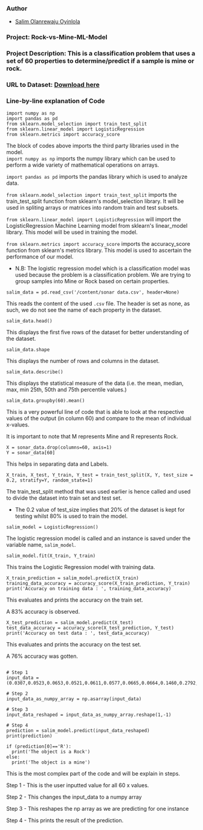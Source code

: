 

### Author

* [Salim Olanrewaju Oyinlola](https://twitter.com/salimopines)

### Project: Rock-vs-Mine-ML-Model

### Project Description: This is a classification problem that uses a set of 60 properties to determine/predict if a sample is mine or rock. 

### URL to Dataset: [Download here](https://drive.google.com/file/d/1pQxtljlNVh0DHYg-Ye7dtpDTlFceHVfa/view)

### Line-by-line explanation of Code

```
import numpy as np
import pandas as pd
from sklearn.model_selection import train_test_split
from sklearn.linear_model import LogisticRegression
from sklearn.metrics import accuracy_score
```
The block of codes above imports the third party libraries used in the model.  
`import numpy as np` imports the numpy library which can be used to perform a wide variety of mathematical operations on arrays.

`import pandas as pd` imports the pandas library which is used to analyze data.

`from sklearn.model_selection import train_test_split` imports the train_test_split function from sklearn's model_selection library. It will be used in spliting arrays or matrices into random train and test subsets.

`from sklearn.linear_model import LogisticRegression` will import the LogisticRegression Machine Learning model from sklearn's linear_model library. This model will be used in training the model. 

`from sklearn.metrics import accuracy_score` imports the accuracy_score function from sklearn's metrics library. This model is used to ascertain the performance of our model. 

- N.B: The logistic regression model which is a classification model was used because the problem is a classification problem. We are trying to group samples into Mine or Rock based on certain properties.  

```
salim_data = pd.read_csv('/content/sonar data.csv', header=None)
```

This reads the content of the used `.csv` file. The header is set as none, as such, we do not see the name of each property in the dataset. 

```
salim_data.head()
```
This displays the first five rows of the dataset for better understanding of the dataset. 

```
salim_data.shape
```
This displays the number of rows and columns in the dataset. 

```
salim_data.describe() 
```
This displays the statistical measure of the data (i.e.  the mean, median, max, min 25th, 50th and 75th percentile values.)

```
salim_data.groupby(60).mean()
```
This is a very powerful line of code that is able to look at the respective values of the output (in column 60) and compare to the mean of individual x-values. 

It is important to note that M represents Mine and R represents Rock.

```
X = sonar_data.drop(columns=60, axis=1)
Y = sonar_data[60]
```

This helps in separating data and Labels. 
```
X_train, X_test, Y_train, Y_test = train_test_split(X, Y, test_size = 0.2, stratify=Y, random_state=1)
```
The train_test_split method that was used earlier is hence called and used to divide the dataset into train set and test set. 

- The 0.2 value of test_size implies that 20% of the dataset is kept for testing whilst 80% is used to train the model. 

```
salim_model = LogisticRegression()
```

The logistic regression model is called and an instance is saved under the variable name, `salim_model`. 

```
salim_model.fit(X_train, Y_train)
```
This trains the Logistic Regression model with training data.

```
X_train_prediction = salim_model.predict(X_train)
training_data_accuracy = accuracy_score(X_train_prediction, Y_train) 
print('Accuracy on training data : ', training_data_accuracy)
```
This evaluates and prints the accuracy on the train set.

A 83% accuracy is observed. 
```
X_test_prediction = salim_model.predict(X_test)
test_data_accuracy = accuracy_score(X_test_prediction, Y_test)
print('Accuracy on test data : ', test_data_accuracy)
```
This evaluates and prints the accuracy on the test set. 

A 76% accuracy was gotten.  
```

# Step 1
input_data = (0.0307,0.0523,0.0653,0.0521,0.0611,0.0577,0.0665,0.0664,0.1460,0.2792,0.3877,0.4992,0.4981,0.4972,0.5607,0.7339,0.8230,0.9173,0.9975,0.9911,0.8240,0.6498,0.5980,0.4862,0.3150,0.1543,0.0989,0.0284,0.1008,0.2636,0.2694,0.2930,0.2925,0.3998,0.3660,0.3172,0.4609,0.4374,0.1820,0.3376,0.6202,0.4448,0.1863,0.1420,0.0589,0.0576,0.0672,0.0269,0.0245,0.0190,0.0063,0.0321,0.0189,0.0137,0.0277,0.0152,0.0052,0.0121,0.0124,0.0055)

# Step 2
input_data_as_numpy_array = np.asarray(input_data)

# Step 3
input_data_reshaped = input_data_as_numpy_array.reshape(1,-1)

# Step 4
prediction = salim_model.predict(input_data_reshaped)
print(prediction)

if (prediction[0]=='R'):
  print('The object is a Rock')
else:
  print('The object is a mine')

```

This is the most complex part of the code and will be explain in steps. 

Step 1 - This is the user inputted value for all 60 x values. 

Step 2 - This changes the input_data to a numpy array

Step 3 - This reshapes the np array as we are predicting for one instance

Step 4 - This prints the result of the prediction. 
